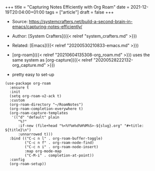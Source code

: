 +++
title = "Capturing Notes Efficiently with Org Roam"
date = 2021-12-19T20:04:00+01:00
tags = ["article"]
draft = false
+++

-   Source: <https://systemcrafters.net/build-a-second-brain-in-emacs/capturing-notes-efficiently/>
-   Author: [System Crafters]({{< relref "system_crafters.md" >}})
-   Related: [Emacs]({{< relref "20200530210833-emacs.md" >}})

-   [org-roam]({{< relref "20210604135308-org_roam.md" >}}) uses the same system as [org-capture]({{< relref "20200528222132-org_capture.md" >}})
-   pretty easy to set-up

<!--listend-->

```elisp
(use-package org-roam
  :ensure t
  :init
  (setq org-roam-v2-ack t)
  :custom
  (org-roam-directory "~/RoamNotes")
  (org-roam-completion-everywhere t)
  (org-roam-capture-templates
   '(("d" "default" plain
      "%?"
      :if-new (file+head "%<%Y%m%d%H%M%S>-${slug}.org" "#+title: ${title}\n")
      :unnarrowed t)))
  :bind (("C-c n l" . org-roam-buffer-toggle)
         ("C-c n f" . org-roam-node-find)
         ("C-c n i" . org-roam-node-insert)
         :map org-mode-map
         ("C-M-i" . completion-at-point))
  :config
  (org-roam-setup))
```
